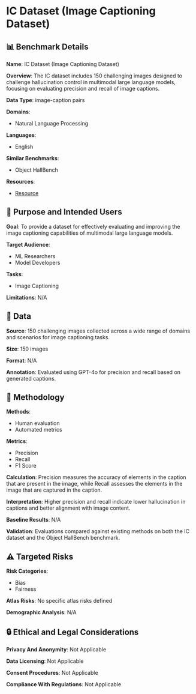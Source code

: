 # IC Dataset (Image Captioning Dataset)

## 📊 Benchmark Details

**Name**: IC Dataset (Image Captioning Dataset)

**Overview**: The IC dataset includes 150 challenging images designed to challenge hallucination control in multimodal large language models, focusing on evaluating precision and recall of image captions.

**Data Type**: image-caption pairs

**Domains**:
- Natural Language Processing

**Languages**:
- English

**Similar Benchmarks**:
- Object HallBench

**Resources**:
- [Resource](N/A)

## 🎯 Purpose and Intended Users

**Goal**: To provide a dataset for effectively evaluating and improving the image captioning capabilities of multimodal large language models.

**Target Audience**:
- ML Researchers
- Model Developers

**Tasks**:
- Image Captioning

**Limitations**: N/A

## 💾 Data

**Source**: 150 challenging images collected across a wide range of domains and scenarios for image captioning tasks.

**Size**: 150 images

**Format**: N/A

**Annotation**: Evaluated using GPT-4o for precision and recall based on generated captions.

## 🔬 Methodology

**Methods**:
- Human evaluation
- Automated metrics

**Metrics**:
- Precision
- Recall
- F1 Score

**Calculation**: Precision measures the accuracy of elements in the caption that are present in the image, while Recall assesses the elements in the image that are captured in the caption.

**Interpretation**: Higher precision and recall indicate lower hallucination in captions and better alignment with image content.

**Baseline Results**: N/A

**Validation**: Evaluations compared against existing methods on both the IC dataset and the Object HallBench benchmark.

## ⚠️ Targeted Risks

**Risk Categories**:
- Bias
- Fairness

**Atlas Risks**:
No specific atlas risks defined

**Demographic Analysis**: N/A

## 🔒 Ethical and Legal Considerations

**Privacy And Anonymity**: Not Applicable

**Data Licensing**: Not Applicable

**Consent Procedures**: Not Applicable

**Compliance With Regulations**: Not Applicable
